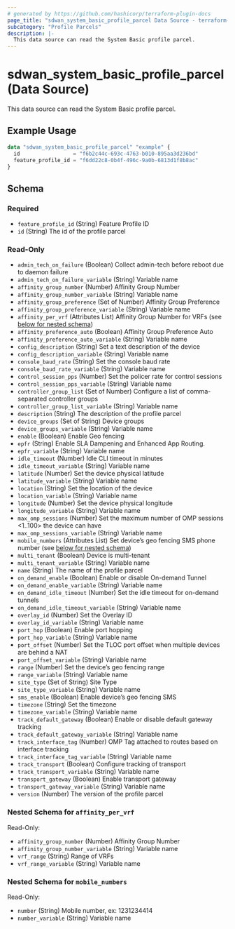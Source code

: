 ```yaml
---
# generated by https://github.com/hashicorp/terraform-plugin-docs
page_title: "sdwan_system_basic_profile_parcel Data Source - terraform-provider-sdwan"
subcategory: "Profile Parcels"
description: |-
  This data source can read the System Basic profile parcel.
---
```


# sdwan_system_basic_profile_parcel (Data Source)

This data source can read the System Basic profile parcel.

## Example Usage

```terraform
data "sdwan_system_basic_profile_parcel" "example" {
  id                 = "f6b2c44c-693c-4763-b010-895aa3d236bd"
  feature_profile_id = "f6dd22c8-0b4f-496c-9a0b-6813d1f8b8ac"
}
```

<!-- schema generated by tfplugindocs -->
## Schema

### Required

- `feature_profile_id` (String) Feature Profile ID
- `id` (String) The id of the profile parcel

### Read-Only

- `admin_tech_on_failure` (Boolean) Collect admin-tech before reboot due to daemon failure
- `admin_tech_on_failure_variable` (String) Variable name
- `affinity_group_number` (Number) Affinity Group Number
- `affinity_group_number_variable` (String) Variable name
- `affinity_group_preference` (Set of Number) Affinity Group Preference
- `affinity_group_preference_variable` (String) Variable name
- `affinity_per_vrf` (Attributes List) Affinity Group Number for VRFs (see [below for nested schema](#nestedatt--affinity_per_vrf))
- `affinity_preference_auto` (Boolean) Affinity Group Preference Auto
- `affinity_preference_auto_variable` (String) Variable name
- `config_description` (String) Set a text description of the device
- `config_description_variable` (String) Variable name
- `console_baud_rate` (String) Set the console baud rate
- `console_baud_rate_variable` (String) Variable name
- `control_session_pps` (Number) Set the policer rate for control sessions
- `control_session_pps_variable` (String) Variable name
- `controller_group_list` (Set of Number) Configure a list of comma-separated controller groups
- `controller_group_list_variable` (String) Variable name
- `description` (String) The description of the profile parcel
- `device_groups` (Set of String) Device groups
- `device_groups_variable` (String) Variable name
- `enable` (Boolean) Enable Geo fencing
- `epfr` (String) Enable SLA Dampening and Enhanced App Routing.
- `epfr_variable` (String) Variable name
- `idle_timeout` (Number) Idle CLI timeout in minutes
- `idle_timeout_variable` (String) Variable name
- `latitude` (Number) Set the device physical latitude
- `latitude_variable` (String) Variable name
- `location` (String) Set the location of the device
- `location_variable` (String) Variable name
- `longitude` (Number) Set the device physical longitude
- `longitude_variable` (String) Variable name
- `max_omp_sessions` (Number) Set the maximum number of OMP sessions <1..100> the device can have
- `max_omp_sessions_variable` (String) Variable name
- `mobile_numbers` (Attributes List) Set device’s geo fencing SMS phone number (see [below for nested schema](#nestedatt--mobile_numbers))
- `multi_tenant` (Boolean) Device is multi-tenant
- `multi_tenant_variable` (String) Variable name
- `name` (String) The name of the profile parcel
- `on_demand_enable` (Boolean) Enable or disable On-demand Tunnel
- `on_demand_enable_variable` (String) Variable name
- `on_demand_idle_timeout` (Number) Set the idle timeout for on-demand tunnels
- `on_demand_idle_timeout_variable` (String) Variable name
- `overlay_id` (Number) Set the Overlay ID
- `overlay_id_variable` (String) Variable name
- `port_hop` (Boolean) Enable port hopping
- `port_hop_variable` (String) Variable name
- `port_offset` (Number) Set the TLOC port offset when multiple devices are behind a NAT
- `port_offset_variable` (String) Variable name
- `range` (Number) Set the device’s geo fencing range
- `range_variable` (String) Variable name
- `site_type` (Set of String) Site Type
- `site_type_variable` (String) Variable name
- `sms_enable` (Boolean) Enable device’s geo fencing SMS
- `timezone` (String) Set the timezone
- `timezone_variable` (String) Variable name
- `track_default_gateway` (Boolean) Enable or disable default gateway tracking
- `track_default_gateway_variable` (String) Variable name
- `track_interface_tag` (Number) OMP Tag attached to routes based on interface tracking
- `track_interface_tag_variable` (String) Variable name
- `track_transport` (Boolean) Configure tracking of transport
- `track_transport_variable` (String) Variable name
- `transport_gateway` (Boolean) Enable transport gateway
- `transport_gateway_variable` (String) Variable name
- `version` (Number) The version of the profile parcel

<a id="nestedatt--affinity_per_vrf"></a>
### Nested Schema for `affinity_per_vrf`

Read-Only:

- `affinity_group_number` (Number) Affinity Group Number
- `affinity_group_number_variable` (String) Variable name
- `vrf_range` (String) Range of VRFs
- `vrf_range_variable` (String) Variable name


<a id="nestedatt--mobile_numbers"></a>
### Nested Schema for `mobile_numbers`

Read-Only:

- `number` (String) Mobile number, ex: 1231234414
- `number_variable` (String) Variable name
